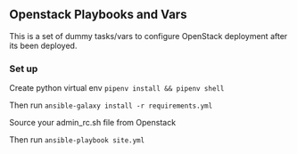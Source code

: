 ## Openstack Playbooks and Vars 

This is a set of dummy tasks/vars to configure OpenStack deployment after its been deployed.

### Set up

Create python virtual env `pipenv install && pipenv shell`

Then run `ansible-galaxy install -r requirements.yml`

Source your admin_rc.sh file from Openstack

Then run `ansible-playbook site.yml`

